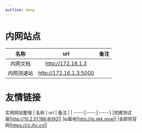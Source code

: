 ```yaml
---
outline: deep
---
```

# 内网站点

|     名称       | url |  备注    |
| :----:|:----:| :----:|
|内网文档|http://172.16.1.3||
|内网测速站|http://172.16.1.3:5000||

# 友情链接

实用网站整理
|     名称       | url |  备注    |
| :----:|:----:| :----:|
|党建测试服|http://10.2.51.186:8092||
|ip属地|http://ip.skk.moe||
|金职院官网|https://rz.jhc.cn||
